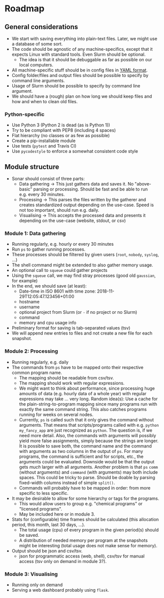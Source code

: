 

# Roadmap

## General considerations

- We start with saving everything into plain-text files. Later, we
  might use a database of some sort.
- The code should be agnostic of any machine-specifics, except that it
  expects Linux with standard tools. Even Slurm should be optional.
  - The idea is that it should be debuggable as far as possible on
    our local computers.
- All machine-specific stuff should be in config files in [YAML format](https://en.wikipedia.org/wiki/YAML).
- Config folder/files and output files should be possible to specify
  by command line arguments.
- Usage of Slurm should be possible to specify by command line
  argument.
- We should have a (rough) plan on how long we should keep files and
  how and when to clean old files.


### Python-specific

- Use Python 3 (Python 2 is dead (as is Python 1))
- Try to be compliant with PEP8 (including 4 spaces)
- Flat hierarchy (no classes or as few as possible)
- Create a pip-installable module
- Use tests (`pytest` and Travis CI)
- Use `pycodestyle` to enforce a somewhat consistent code style


## Module structure

- Sonar should consist of three parts:
  - Data gathering → This just gathers data and saves it. No
    "above-basic" parsing or processing. Should be fast and be able
    to run e.g. every 30 minutes.
  - Processing → This parses the files written by the gatherer and
    creates standardized output depending on the use-case. Speed is
    not too important, should run e.g. daily.
  - Visualising → This accepts the processed data and presents it
    depending on the use-case (website, stdout, or csv)


### Module 1: Data gathering

- Running regularly, e.g. hourly or every 30 minutes
- Run `ps` to gather running processes.
- These processes should be filtered by given users (`root`, `nobody`,
  `syslog`, ...)
- The shell command might be extended to also gather memory usage.
- An optional call to `squeue` could gather projects
- Using the `squeue` call, we may find stray processes (good old
  `gaussian`, for example)
- In the end, we should save (at least):
  - Date-time in ISO 8601 with time zone:
    2018-11-29T12:05:47.123456+01:00
  - hostname
  - username
  - optional project from Slurm (or `-` if no project or no Slurm)
  - command
  - memory and cpu usage info
- Preliminary format for saving is tab-separated values (tsv)
- We will append new entries to files and not create a new file for
  each snapshot.


### Module 2: Processing

- Running regularly, e.g. daily
- The commands from `ps` have to be mapped onto their respective
  common program name.
  - The mapping should be readable from csv/tsv.
  - The mapping should work with regular expressions.
  - We might want to think about performance, since processing huge
    amounts of data (e.g. hourly data of a whole year) with regular
    expressions may take ... very long. Random idea(s): Use a cache
    for the plain-string-to-program mapping since many programs run
    with exactly the same command string. This also catches programs
    running for weeks on several nodes.
  - Currently, `ps` is called such that it only gives the command
    without arguments. That means that scripts/programs called with
    e.g. `python my_fancy_app` are just recognized as `python`. The
    question is, if we need more detail. Also, the commands with
    arguments will possibly yield more false assignments, simply
    because the strings are longer. It is possible to save both, the
    command name and the command with arguments as two columns in
    the output of `ps`. For many programs, the command is sufficient
    and for scripts, etc., the arguments could be evaluated.
    Downside would be that the output gets *much* larger with all
    arguments. Another problem is that `ps` `comm` (without
    arguments) and `command` (with arguments) may both include
    spaces. This could be tricky to parse. Should be doable by
    parsing fixed-width columns instead of simple `split()`.
  - Commands will probably have to be mapped in order: from more
    specific to less specific.
- It may be desirable to allow for some hierarchy or tags for the
  programs.
  - This would allow users to group e.g. "chemical programs" or
    "licensed programs".
  - May be included here or in module 3.
- Stats for (configurable) time frames should be calculated (this
  allocation period, this month, last 30 days, ...).
  - The total usage (cpu) of every program in the given period(s)
    should be saved.
  - A distribution of needed memory per program at the snapshots
    might be interesting (total usage does not make sense for
    memory).
- Output should be json and csv/tsv.
  - json for programmatic access (web, shell), csv/tsv for manual
    access (tsv only on demand in module 3?).


### Module 3: Visualising

- Running only on demand
- Serving a web dashboard probably using `flask`.
